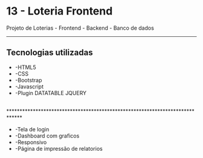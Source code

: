 # 13 - Loteria Frontend

Projeto de Loterias - Frontend - Backend - Banco de dados

******************************************************************************

## Tecnologias utilizadas

<ul>
    <li>-HTML5</li>
    <li>-CSS</li>
    <li>-Bootstrap</li>
    <li>-Javascript</li>
    <li>-Plugin DATATABLE JQUERY</li>
</ul>
<br>
 *****************************************************************************
<ul>
    <li>-Tela de login</li>
    <li>-Dashboard com graficos</li>
    <li>-Responsivo</li>
    <li>-Página de impressão de relatorios</li>
</ul>
<br>





